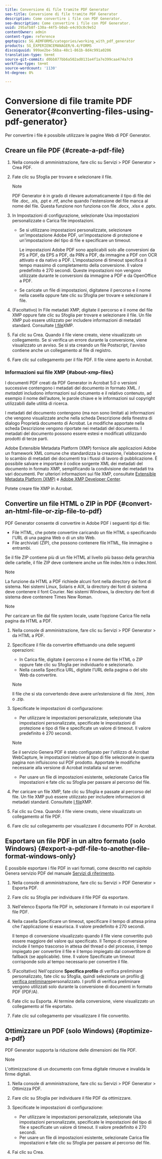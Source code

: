 ```yaml
---
title: Conversione di file tramite PDF Generator
seo-title: Conversione di file tramite PDF Generator
description: Come convertire i file con PDF Generator.
seo-description: Come convertire i file con PDF Generator.
uuid: 295afb8f-130a-44f5-b0ab-e4c93c0c9e52
contentOwner: admin
content-type: reference
geptopics: SG_AEMFORMS/categories/working_with_pdf_generator
products: SG_EXPERIENCEMANAGER/6.4/FORMS
discoiquuid: 999ae2be-56ba-48c1-861b-8d4c991a0206
translation-type: tm+mt
source-git-commit: d0bb877bb6a502ad0131e4f1a7e399caa474a7c9
workflow-type: tm+mt
source-wordcount: '1130'
ht-degree: 0%

---
```



# Conversione di file tramite PDF Generator{#converting-files-using-pdf-generator}

Per convertire i file è possibile utilizzare le pagine Web di PDF Generator.

## Creare un file PDF {#create-a-pdf-file}

1. Nella console di amministrazione, fare clic su Servizi > PDF Generator > Crea PDF.
1. Fate clic su Sfoglia per trovare e selezionare il file.

   >[!NOTE]
   >
   >PDF Generator è in grado di rilevare automaticamente il tipo di file dei file .doc, .xls, .ppt e .rtf, anche quando l&#39;estensione del file manca al nome del file. Questa funzione non funziona con file .docx, .xlsx e .pptx.

1. In Impostazioni di configurazione, selezionate Usa impostazioni personalizzate o Carica file impostazioni.

   * Se si utilizzano impostazioni personalizzate, selezionare un&#39;impostazione Adobe PDF, un&#39;impostazione di protezione e un&#39;impostazione del tipo di file e specificare un timeout.

      Le impostazioni Adobe PDF sono applicabili solo alle conversioni da PS a PDF, da EPS a PDF, da PRN a PDF, da immagine a PDF con OCR attivato e da nativo a PDF. L’impostazione di timeout specifica il tempo massimo di completamento della conversione. Il valore predefinito è 270 secondi. Queste impostazioni non vengono utilizzate durante le conversioni da immagine a PDF e da OpenOffice a PDF.

   * Se caricate un file di impostazioni, digitatene il percorso e il nome nella casella oppure fate clic su Sfoglia per trovare e selezionare il file.

1. (Facoltativo) In File metadati XMP, digitate il percorso e il nome del file XMP oppure fate clic su Sfoglia per trovare e selezionare il file. Un file XMP può essere utilizzato per includere informazioni di metadati standard. Consultate [I file](converting-files-using-pdf-generator.md#about-xmp-files)XMP.
1. Fai clic su Crea. Quando il file viene creato, viene visualizzato un collegamento. Se si verifica un errore durante la conversione, viene visualizzato un avviso. Se si sta creando un file Postscript, l&#39;avviso contiene anche un collegamento al file di registro.
1. Fare clic sul collegamento per il file PDF. Il file viene aperto in Acrobat.

### Informazioni sui file XMP {#about-xmp-files}

I documenti PDF creati da PDF Generator in Acrobat 5.0 o versioni successive contengono i metadati del documento in formato XML. *I metadati* includono informazioni sul documento e il relativo contenuto, ad esempio il nome dell’autore, le parole chiave e le informazioni sul copyright utilizzabili dalle utilità di ricerca.

I metadati del documento contengono (ma non sono limitati a) informazioni che vengono visualizzate anche nella scheda Descrizione della finestra di dialogo Proprietà documento di Acrobat. Le modifiche apportate nella scheda Descrizione vengono riportate nei metadati del documento. I metadati del documento possono essere estesi e modificati utilizzando prodotti di terze parti.

Adobe Extensible Metadata Platform (XMP) fornisce alle applicazioni Adobe un framework XML comune che standardizza la creazione, l&#39;elaborazione e lo scambio di metadati dei documenti tra i flussi di lavoro di pubblicazione. È possibile salvare e importare il codice sorgente XML dei metadati del documento in formato XMP, semplificando la condivisione dei metadati tra vari documenti. Per ulteriori informazioni sui file XMP, consultate [Extensible Metadata Platform (XMP)](https://www.adobe.com/products/xmp/) e [Adobe XMP Developer Center](https://www.adobe.com/devnet/xmp.html).

Potete creare file XMP in Acrobat.

## Convertire un file HTML o ZIP in PDF {#convert-an-html-file-or-zip-file-to-pdf}

PDF Generator consente di convertire in Adobe PDF i seguenti tipi di file:

* File HTML, che potete convertire caricando un file HTML o specificando l&#39;URL di una pagina Web o di un sito Web.
* File archiviati (ZIP), che possono contenere file HTML, file immagine o entrambi.

Se il file ZIP contiene più di un file HTML al livello più basso della gerarchia delle cartelle, il file ZIP deve contenere anche un file index.htm o index.html.

>[!NOTE]
>
>La funzione da HTML a PDF richiede alcuni font nella directory dei font di sistema. Nei sistemi Linux, Solaris e AIX, la directory dei font di sistema deve contenere il font Courier. Nei sistemi Windows, la directory dei font di sistema deve contenere Times New Roman.

>[!NOTE]
>
>Per caricare un file dal file system locale, usate l’opzione Carica file nella pagina da HTML a PDF.

1. Nella console di amministrazione, fare clic su Servizi > PDF Generator > da HTML a PDF.
1. Specificare il file da convertire effettuando una delle seguenti operazioni:

   * In Carica file, digitate il percorso e il nome del file HTML o ZIP oppure fate clic su Sfoglia per individuarlo e selezionarlo.
   * Nella casella Specifica URL, digitate l’URL della pagina o del sito Web da convertire.

   >[!NOTE]
   >
   >Il file che si sta convertendo deve avere un’estensione di file .html, .htm o .zip.

1. Specificate le impostazioni di configurazione:

   * Per utilizzare le impostazioni personalizzate, selezionate Usa impostazioni personalizzate, specificate le impostazioni di protezione e tipo di file e specificate un valore di timeout. Il valore predefinito è 270 secondi.
   >[!NOTE]
   >
   >Se il servizio Genera PDF è stato configurato per l&#39;utilizzo di Acrobat WebCapture, le impostazioni relative al tipo di file selezionate in questa pagina non influiscono sul PDF prodotto. Apportate le modifiche necessarie alla versione di Acrobat installata sul server.

   * Per usare un file di impostazioni esistente, selezionate Carica file impostazioni e fate clic su Sfoglia per passare al percorso del file.


1. Per caricare un file XMP, fate clic su Sfoglia e passate al percorso del file. Un file XMP può essere utilizzato per includere informazioni di metadati standard. Consultate [I file](converting-files-using-pdf-generator.md#about-xmp-files)XMP.
1. Fai clic su Crea. Quando il file viene creato, viene visualizzato un collegamento al file PDF.
1. Fare clic sul collegamento per visualizzare il documento PDF in Acrobat.

## Esportare un file PDF in un altro formato (solo Windows) {#export-a-pdf-file-to-another-file-format-windows-only}

È possibile esportare i file PDF in vari formati, come descritto nel capitolo Genera servizio PDF del manuale [Servizi di riferimento](https://www.adobe.com/go/learn_aemforms_services_63).

1. Nella console di amministrazione, fare clic su Servizi > PDF Generator > Esporta PDF.
1. Fare clic su Sfoglia per individuare il file PDF da esportare.
1. Nell&#39;elenco Esporta file PDF in, selezionare il formato in cui esportare il file PDF.
1. Nella casella Specificare un timeout, specificare il tempo di attesa prima che l&#39;applicazione si esaurisca. Il valore predefinito è 270 secondi.

   Il tempo di conversione visualizzato quando il file viene convertito può essere maggiore del valore qui specificato. Il Tempo di conversione include il tempo trascorso in attesa del thread o del processo, il tempo impiegato per convertire il file e il tempo impiegato dal convertitore di fallback (se applicabile). time. Il valore Specificate un timeout corrisponde solo al tempo necessario per convertire il file.

1. (Facoltativo) Nell&#39;opzione **Specifica profilo** di verifica preliminare personalizzato, fate clic su Sfoglia, quindi selezionate un profilo [di verifica preliminare](https://helpx.adobe.com/acrobat/using/preflight-profiles-acrobat-pro.html)personalizzato. I profili di verifica preliminare vengono utilizzati solo durante la conversione di documenti in formato PDF (PDF/A).
1. Fate clic su Esporta. Al termine della conversione, viene visualizzato un collegamento al file esportato.
1. Fate clic sul collegamento per visualizzare il file convertito.

## Ottimizzare un PDF (solo Windows) {#optimize-a-pdf}

PDF Generator supporta la riduzione delle dimensioni dei file PDF.

>[!NOTE]
>
>L&#39;ottimizzazione di un documento con firma digitale rimuove e invalida le firme digitali.

1. Nella console di amministrazione, fare clic su Servizi > PDF Generator > Ottimizza PDF.
1. Fare clic su Sfoglia per individuare il file PDF da ottimizzare.
1. Specificate le impostazioni di configurazione:

   * Per utilizzare le impostazioni personalizzate, selezionate Usa impostazioni personalizzate, specificate le impostazioni del tipo di file e specificate un valore di timeout. Il valore predefinito è 270 secondi.
   * Per usare un file di impostazioni esistente, selezionate Carica file impostazioni e fate clic su Sfoglia per passare al percorso del file.

1. Fai clic su Crea.

